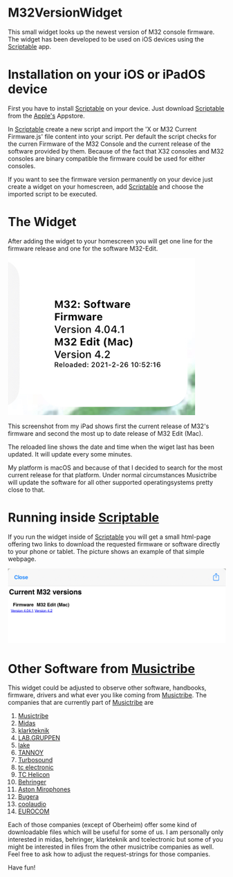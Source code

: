 M32VersionWidget
================
This small widget looks up the newest version of M32 console firmware. The widget has been developed to be used on iOS devices using the [Scriptable](https://scriptable.app/) app.  

Installation on your iOS or iPadOS device
====================
First you have to install [Scriptable](https://scriptable.app/) on your device. Just download [Scriptable](https://apps.apple.com/de/app/scriptable/id1405459188) from the [Apple's](https://www.apple.com) Appstore.  
  
In [Scriptable](https://scriptable.app/) create a new script and import the 'X or M32 Current Firmware.js' file content into your script. Per default the script checks for the curren Firmware of the M32 Console and the current release of the software provided by them. Because of the fact that X32 consoles and M32 consoles are binary compatible the firmware could be used for either consoles.
  
If you want to see the firmware version permanently on your device just create a widget on your homescreen, add [Scriptable](https://scriptable.app/) and choose the imported script to be executed.  

The Widget
===========

After adding the widget to your homescreen you will get one line for the firmware release and one for the software M32-Edit.

![Widet in iOS](./images/widget.png?raw=true)  

This screenshot from my iPad shows first the current release of M32's firmware and second the most up to date release of M32 Edit (Mac).  

The reloaded line shows the date and time when the wiget last has been updated. It will update every some minutes.  

My platform is macOS and because of that I decided to search for the most current release for that platform. Under normal circumstances Musictribe will update the software for all other supported operatingsystems pretty close to that.

Running inside [Scriptable](https://scriptable.app/)
===

If you run the widget inside of [Scriptable](https://scriptable.app/) you will get a small html-page offering two links to download the requested firmware or software directly to your phone or tablet. The picture shows an example of that simple webpage.

![Widet in iOS](./images/scriptable.png?raw=true)

Other Software from [Musictribe](https://www.musictribe.com)
===

This widget could be adjusted to observe other software, handbooks, firmware, drivers and what ever you like coming from [Musictribe](https://www.musictribe.com). The companies that are currently part of [Musictribe](https://www.musictribe.com) are

1. [Musictribe](https://www.musictribe.com)
1. [Midas](https://www.midasconsoles.com)
1. [klarkteknik](https://www.klarkteknik.com/)
1. [LAB.GRUPPEN](https://www.labgruppen.com)
1. [lake](https://www.lakeprocessing.com/)
1. [TANNOY](https://www.tannoy.com/)
1. [Turbosound](https://www.turbosound.com/)
1. [tc electronic](https://www.tcelectronic.com/)
1. [TC Helicon](https://www.tc-helicon.com/)
1. [Behringer](https://www.behringer.com/)
1. [Aston Mirophones](https://www.astonmics.com)
1. [Bugera](https://www.bugera-amps.com/)
1. [coolaudio](https://www.coolaudio.com/)
1. [EUROCOM](https://eurocom.musictribe.com/)

Each of those companies (except of Oberheim) offer some kind of downloadable files which will be useful for some of us. I am personally only interested in midas, behringer, klarkteknik and tcelectronic but some of you might be interested in files from the other musictribe companies as well. Feel free to ask how to adjust the request-strings for those companies.

Have fun!

